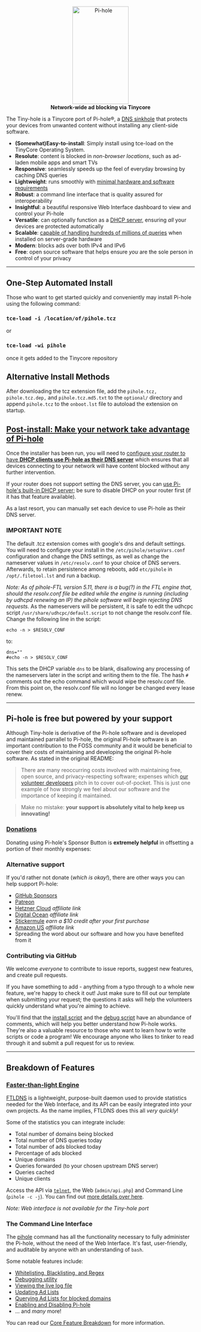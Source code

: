 <!-- markdownlint-configure-file { "MD004": { "style": "consistent" } } -->
<!-- markdownlint-disable MD033 -->
#

<p align="center">
    <a href="https://pi-hole.net/">
        <img src="https://pi-hole.github.io/graphics/Vortex/Vortex_with_Wordmark.svg" width="150" height="260" alt="Pi-hole">
    </a>
    <br>
    <strong>Network-wide ad blocking via Tinycore</strong>
</p>
<!-- markdownlint-enable MD033 -->

The Tiny-hole is a Tinycore port of Pi-hole®, a [DNS sinkhole](https://en.wikipedia.org/wiki/DNS_Sinkhole) that protects your devices from unwanted content without installing any client-side software.

- **(Somewhat)Easy-to-install**: Simply install using tce-load on the TinyCore Operating System.  
- **Resolute**: content is blocked in _non-browser locations_, such as ad-laden mobile apps and smart TVs
- **Responsive**: seamlessly speeds up the feel of everyday browsing by caching DNS queries
- **Lightweight**: runs smoothly with [minimal hardware and software requirements](https://docs.pi-hole.net/main/prerequisites/)
- **Robust**: a command line interface that is quality assured for interoperability
- **Insightful**: a beautiful responsive Web Interface dashboard to view and control your Pi-hole
- **Versatile**: can optionally function as a [DHCP server](https://discourse.pi-hole.net/t/how-do-i-use-pi-holes-built-in-dhcp-server-and-why-would-i-want-to/3026), ensuring *all* your devices are protected automatically
- **Scalable**: [capable of handling hundreds of millions of queries](https://pi-hole.net/2017/05/24/how-much-traffic-can-pi-hole-handle/) when installed on server-grade hardware
- **Modern**: blocks ads over both IPv4 and IPv6
- **Free**: open source software that helps ensure _you_ are the sole person in control of your privacy

-----

## One-Step Automated Install

Those who want to get started quickly and conveniently may install Pi-hole using the following command:

### `tce-load -i /location/of/pihole.tcz`
or
### `tce-load -wi pihole`
once it gets added to the Tinycore repository

## Alternative Install Methods

After downloading the tcz extension file, add the `pihole.tcz, pihole.tcz.dep,` and `pihole.tcz.md5.txt` to the `optional/` directory and append `pihole.tcz` to the `onboot.lst` file to autoload the extension on startup.

## [Post-install: Make your network take advantage of Pi-hole](https://docs.pi-hole.net/main/post-install/)

Once the installer has been run, you will need to [configure your router to have **DHCP clients use Pi-hole as their DNS server**](https://discourse.pi-hole.net/t/how-do-i-configure-my-devices-to-use-pi-hole-as-their-dns-server/245) which ensures that all devices connecting to your network will have content blocked without any further intervention.

If your router does not support setting the DNS server, you can [use Pi-hole's built-in DHCP server](https://discourse.pi-hole.net/t/how-do-i-use-pi-holes-built-in-dhcp-server-and-why-would-i-want-to/3026); be sure to disable DHCP on your router first (if it has that feature available).

As a last resort, you can manually set each device to use Pi-hole as their DNS server.

### IMPORTANT NOTE

The default .tcz extension comes with google's dns and default settings. You will need to configure your install in the `/etc/pihole/setupVars.conf` configuration and change the DNS settings, as well as change the nameserver values in `/etc/resolv.conf` to your choice of DNS servers. 
Afterwards, to retain persistence among reboots, add `etc/pihole` in `/opt/.filetool.lst` and run a backup.

_Note: As of pihole-FTL version 5.11, there is a bug(?) in the FTL engine that, should the resolv.conf file be edited while the engine is running (including by udhcpd renewing an IP) the pihole software will begin rejecting DNS requests._ As the nameservers will be persistent, it is safe to edit the udhcpc script `/usr/share/udhcpc/default.script` to not change the resolv.conf file. Change the following line in the script:

`echo -n > $RESOLV_CONF`

to:

``` \
dns="" 
#echo -n > $RESOLV_CONF 
```
This sets the DHCP variable `dns` to be blank, disallowing any processing of the nameservers later in the script and writing them to the file.
The hash `#` comments out the echo command which would wipe the resolv.conf file. From this point on, the resolv.conf file will no longer be changed every lease renew.

-----

## Pi-hole is free but powered by your support

Although Tiny-hole is derivative of the Pi-hole software and is developed and maintained parrallel to Pi-hole, the original Pi-hole software is an important contribution to the FOSS community and it would be beneficial to cover their costs of maintaining and developing the original Pi-hole software. As stated in the original README: 

>There are many reoccurring costs involved with maintaining free, open source, and privacy-respecting software; expenses which [our volunteer developers](https://github.com/orgs/pi-hole/people) pitch in to cover out-of-pocket. This is just one example of how strongly we feel about our software and the importance of keeping it maintained.

>Make no mistake: **your support is absolutely vital to help keep us innovating!** 

### [Donations](https://pi-hole.net/donate)

Donating using Pi-hole's Sponsor Button is **extremely helpful** in offsetting a portion of their monthly expenses:

### Alternative support

If you'd rather not donate (_which is okay!_), there are other ways you can help support Pi-hole:

- [GitHub Sponsors](https://github.com/sponsors/pi-hole/)
- [Patreon](https://patreon.com/pihole)
- [Hetzner Cloud](https://hetzner.cloud/?ref=7aceisRX3AzA) _affiliate link_
- [Digital Ocean](https://www.digitalocean.com/?refcode=344d234950e1) _affiliate link_
- [Stickermule](https://www.stickermule.com/unlock?ref_id=9127301701&utm_medium=link&utm_source=invite) _earn a $10 credit after your first purchase_
- [Amazon US](http://www.amazon.com/exec/obidos/redirect-home/pihole09-20) _affiliate link_
- Spreading the word about our software and how you have benefited from it

### Contributing via GitHub

We welcome _everyone_ to contribute to issue reports, suggest new features, and create pull requests.

If you have something to add - anything from a typo through to a whole new feature, we're happy to check it out! Just make sure to fill out our template when submitting your request; the questions it asks will help the volunteers quickly understand what you're aiming to achieve.

You'll find that the [install script](https://github.com/pi-hole/pi-hole/blob/master/automated%20install/basic-install.sh) and the [debug script](https://github.com/pi-hole/pi-hole/blob/master/advanced/Scripts/piholeDebug.sh) have an abundance of comments, which will help you better understand how Pi-hole works. They're also a valuable resource to those who want to learn how to write scripts or code a program! We encourage anyone who likes to tinker to read through it and submit a pull request for us to review.

-----


## Breakdown of Features

### [Faster-than-light Engine](https://github.com/pi-hole/ftl)

[FTLDNS](https://github.com/pi-hole/ftl) is a lightweight, purpose-built daemon used to provide statistics needed for the Web Interface, and its API can be easily integrated into your own projects. As the name implies, FTLDNS does this all *very quickly*!

Some of the statistics you can integrate include:

- Total number of domains being blocked
- Total number of DNS queries today
- Total number of ads blocked today
- Percentage of ads blocked
- Unique domains
- Queries forwarded (to your chosen upstream DNS server)
- Queries cached
- Unique clients

Access the API via [`telnet`](https://github.com/pi-hole/FTL), the Web (`admin/api.php`) and Command Line (`pihole -c -j`). You can find out [more details over here](https://discourse.pi-hole.net/t/pi-hole-api/1863).

_Note: Web interface is not available for the Tiny-hole port_

### The Command Line Interface

The [pihole](https://docs.pi-hole.net/core/pihole-command/) command has all the functionality necessary to fully administer the Pi-hole, without the need of the Web Interface. It's fast, user-friendly, and auditable by anyone with an understanding of `bash`.

Some notable features include:

- [Whitelisting, Blacklisting, and Regex](https://docs.pi-hole.net/core/pihole-command/#whitelisting-blacklisting-and-regex)
- [Debugging utility](https://docs.pi-hole.net/core/pihole-command/#debugger)
- [Viewing the live log file](https://docs.pi-hole.net/core/pihole-command/#tail)
- [Updating Ad Lists](https://docs.pi-hole.net/core/pihole-command/#gravity)
- [Querying Ad Lists for blocked domains](https://docs.pi-hole.net/core/pihole-command/#query)
- [Enabling and Disabling Pi-hole](https://docs.pi-hole.net/core/pihole-command/#enable-disable)
- ... and *many* more!

You can read our [Core Feature Breakdown](https://docs.pi-hole.net/core/pihole-command/#pi-hole-core) for more information.
